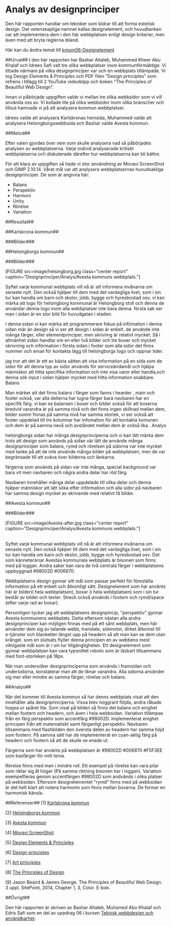---
---
Analys av designprinciper
=========================
Den här rapporten handlar om tekniker som bidrar till att forma estetisk design. Det vetenskapliga namnet kallas designelement, och huvudtanken var att implementera dem i den här webbplatsen enligt design kriterier, men även med att bryta reglerna ibland.

Här kan du ändra temat till [kmom06-Designelement](http://www.student.bth.se/~baaa19/dbwebb-kurser/design/me/redovisa/htdocs/rapport/designprincip?style=kmom06-designprincip)

##Urval##
I den här rapporten har Bashar Altaleb, Muhammed Kheer Abu Khalaf och Idrees Safi valt tre olika webbplatser inom kommunförmäktige. Vi tittade närmare på vilka designprinciper var och en webbplats tillämpade. Vi tog Design Elements & Principles och PDF filen "Design principles" som refrens i tillägg till 2 YouTube videoklipp och boken "The Principles of Beautiful Web Design".


Innan vi påbörjade uppgiften valde vi mellan tre olika webbsidor som vi vill använda oss av. Vi kollade lite på olika webbsidor inom olika branscher och tillsut hamnade vi på att analysera kommun webbplatser.

Idrees valde att analysera Karlskronas hemsida, Muhammed valde att analysera Helsingborgswebbsida och Bashar valde Avesta kommun.



##Metod##

Efter valen gjordes över vem som skulle analysera vad så påbörjades analysen av webbplatserna. Varje individ analyserade kritiskt webbplatserna och diskuterade därefter hur webbplatserna kan bli bättre.

För att klara av uppgiften så hade vi stor användning av Movavi ScreenShot och GIMP 2.10.14. Vårat mål var att analysera webbplatsernas huvudsakliga designprinciper. De som är angivna här:

* Balans
* Perspektiv
* Harmoni
* Unity
* Rörelse
* Variation




##Resultat##


##Karlskrona kommun##

###Bilder###


##Helsingborgs kommun##

###Bilder###

[FIGURE src=image/helsingborg.jpg class="center report" caption="Designprinciper/Analys/Avesta kommuns webbplats."]

Syftet varje kommunal webbplats vill nå är att informera invånarna om senaste nytt. Den också hjälper till dem med det vardagliga livet, som i sin tur kan handla om barn och skolor, jobb, bygge och hyresbostad osv. vi kan märka att logo för helsingborg kommunal är Helsingborg stoll och denna de användar denna logo inom alla webbplatser inte bara denna. första sak ser man i sidan är en stor bild för huvudgatan i staden.

I denna sidan vi kan märka att programmerare fokus på infömation i denna sidan mär än design så vi ser att design i sidan är enkelt. de använde inte många färger, eller elementprinciper, men skriviing är relativt mycket. Så i allmänhet sidan handlar om en eller två bilder och tre boxer och mycket skrivning och införmation i första sidan.i footer som alla sidor det finns nummer och email för kontakta lägg till helsingborgs logo och oppnar tider.

jag tror att det är ett av bästa sätten att visa information på en sida som de sidor för att denna typ av sidor används för serviceändamål och hjälpa människor att hitta specifika information och inte visa varor eller handla,och denna sök input i sidan hjälper mycket med hitta information snabbare.
Balans

Man märker att det finns balans i färger som fanns i hearder , main och footer också, var alla dellerna har lugna färger bara navbaren har en specifik färg. vi kan se balansen i boxer och bilder också för att boxerna bredvid varandra är på samma nivå och det finns ingen skillnad mellan dem, bilder somm finnas på samma nivå har samma storlek, vi ser också att footer uppdelad till tre kolumnar har infomation för att kontakta komunen och dem är på samma nevå och avståndet mellan dem är också lika .
Analys

helsingborgs sidan har många designprinciperna och vi kan lätt märka dem trots att design som används på sidan vär lätt de använde många designprinciper som balans, rymd och rörelsen på sidorna var inte mycket med tanke på att de inte använde många bilder på webbplatsen, men de var begränsade till att sväva över bilderna och länkarna.

färgerna som används på sidan var inte många, special background var bara vit men navbaren och några andra delar har röd färg.

Navbaren innehåller många delar uppdelade till olika delar och denna hjälper människor att lätt söka efter införmation och alla sidor på navbaren har samma design mycket av skrivande med relativt få bilder.


##Avesta kommun##

###Bilder###

[FIGURE src=image/Avesta-after.jpg class="center report" caption="Designprinciper/Analys/Avesta kommuns webbplats."]

<br>
Syftet varje kommunal webbplats vill nå är att informera invånarna om senaste nytt. Den också hjälper till dem med det vardagliga livet, som i sin tur kan handla om barn och skolor, jobb, bygge och hyresbostad osv. Det som kännetecknar Avestas kommunala webbplats är bisonen som finns med på loggan. Andra saker kan vara de två centrala färger i webbplatsens uppbyggnad <span class="background7"> #98002D</span> <span class="background8">#006870</span>.

Webbplatsens design gynnar sitt mål som passar perfekt för föreställa information på ett enkelt och åtkomligt sätt. Designelement som har använts här är bilder(i hela webbplatsen), boxar (i hela webbplatsen) som i sin tur består av bilder och texter. Streck också används i footern och rymd/space (efter varje rad av boxar).

Personligen tycker jag att webbplatsens designpincip, "perspektiv" gynnar Avesta kommunens webbplats. Detta eftersom nästan alla andra designprinciper kan möjligen finnas med på ett sånt webbplats, men här använder dem sig av talande webb, translate, sökmotor, dirket åtkomst till e-tjänster och blanketter längst upp på headern så att man kan se dem utan krångel. som en slutsats flyller denna principen en av webbens mest viktigaste  mål som är i sin tur tillgängligheten. Ett designelement som gynnar webbplatsen kan vara typsnittet roboto som är läsbart tillsammans med font-storleken på 18px.

När man undersöker designprinciperna som används i framsidan och undersidorna, konstaterar man att de liknar varandra. Alla sidorna använder sig mer eller mindre av samma färger, rörelse och balans.


##Analys##

När det kommer till Avesta kommun så har denns webbplats visat att den innehåller alla designprinciperna. Vissa blev noggrant följda, andra råkade hoppa ur spåret lite. Som visat på bilden så finns det balans och enighet mellan footern och headern, och även i hela webbsidan.
Variation tillämpas från en färg perspektiv som accentfärg <span class="background7"> #98002D</span>. 
implementerat enighet principen från ett matematiskt samt färgenligt perspektiv. Navbaren tillsammans med flashbilden den översta delen av headern har samma höjd som footern. På samma sätt har de implementerat en cyan-aktig färg på headern och footern så att de skulle se enade ut.

Färgerna som har använts  på webbplatsen är <span class="background7"> #98002D</span> <span class="background8">#006870</span> <span class="background9">#F5F3EE</span> som basfärger för mitt tema.

Rörelse finns med men i mindre roll. Ett exempel på rörelse kan vara pilar som riktar  sig åt höger (På samma riktning bisonen har i loggan). Variation exempelfieras genom accentfärgen <span class="background7"> #98002D</span> som andvänds i olika platser på webbsidan. Eftersom designelementet "rymd" finns med på webbsidan är det helt klart att notera harmonin som finns mellan boxarna. De formar en harmonisk känsla.


##Referenser##
[1] [Karlskrona kommun](https://www.karlskrona.se/)

[2] [Helsingborgs kommun](https://helsingborg.se/)

[3] [Avesta kommun](https://avesta.se/)

[4] [Movavi ScreenShot](https://img.movavi.com/online-help/screenrecorder/9/taking_screenshots.htm#)

[5] [Design Elements & Principles](https://www.canva.com/learn/design-elements-principles/)

[6] [Design principles](https://dbwebb.se/article/vl.pdf)

[7] [Art principles](https://www.youtube.com/watch?v=eapeL2fwdc8&list=PLKtP9l5q3ce-oz7aoBkk-oEn4xzGbtqxU&index=5)

[8] [The Principles of Design](https://www.youtube.com/watch?v=ZK86XQ1iFVs&list=PLKtP9l5q3ce-oz7aoBkk-oEn4xzGbtqxU&index=2)

[9] Jason Beaird & James George. The Principles of Beautiful Web Design. 3 uppl. SitePoint, 2014, Chapter 1, 3, Color. E-bok.

##Övrigt##

Den här rapporten är skriven av Bashar Altaleb, Muhamed Abo Khalaf och Edris Safi som en del av uppdrag 06 i kursen [Teknisk webbdesign och användbarhet](https://dbwebb.se/kurser/design-v2).
